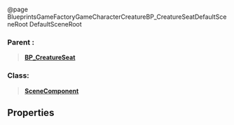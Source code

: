 @page BlueprintsGameFactoryGameCharacterCreatureBP_CreatureSeatDefaultSceneRoot DefaultSceneRoot
### Parent :
<b><a href="_blueprints_game_factory_game_character_creature_b_p__creature_seat.html"><blockquote>BP_CreatureSeat</blockquote></a></b>
### Class:
<b><a href="_class_script_scene_component.html"><blockquote>SceneComponent</blockquote></a></b>
## Properties

